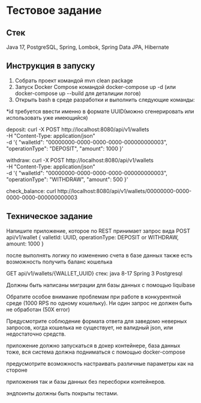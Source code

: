 # Тестовое задание

## Стек
Java 17, PostgreSQL, Spring, Lombok, Spring Data JPA, Hibernate

## Инструкция в запуску
1. Собрать проект командой mvn clean package
2. Запуск  Docker Compose командой docker-compose up -d  (или docker-compose up --build для деталиции логов)
3. Открыть bash в среде разработки и выполнить следующие команды: 

*id требуется ввести именно в формате UUID(можно сгенерировать или использовать уже имеющийся)

deposit:
 curl -X POST http://localhost:8080/api/v1/wallets \
  -H "Content-Type: application/json" \
  -d '{
    "walletId": "00000000-0000-0000-0000-000000000003",
    "operationType": "DEPOSIT",
    "amount": 1000
  }'

withdraw:
curl -X POST http://localhost:8080/api/v1/wallets \
  -H "Content-Type: application/json" \
  -d '{
    "walletId": "00000000-0000-0000-0000-000000000003",
    "operationType": "WITHDRAW",
    "amount": 500
  }'

check_balance:
curl http://localhost:8080/api/v1/wallets/00000000-0000-0000-0000-000000000003 

## Техническое задание

Напишите приложение, которое по REST принимает запрос вида
POST api/v1/wallet
{
valletId: UUID,
operationType: DEPOSIT or WITHDRAW,
amount: 1000
}

после выполнять логику по изменению счета в базе данных
также есть возможность получить баланс кошелька

GET api/v1/wallets/{WALLET_UUID}
стек:
java 8-17
Spring 3
Postgresql

Должны быть написаны миграции для базы данных с помощью liquibase

Обратите особое внимание проблемам при работе в конкурентной среде (1000 RPS по
одному кошельку). Ни один запрос не должен быть не обработан (50Х error)

Предусмотрите соблюдение формата ответа для заведомо неверных запросов, когда
кошелька не существует, не валидный json, или недостаточно средств.

приложение должно запускаться в докер контейнере, база данных тоже, вся система
должна подниматься с помощью docker-compose

предусмотрите возможность настраивать различные параметры как на стороне

приложения так и базы данных без пересборки контейнеров.

эндпоинты должны быть покрыты тестами.
